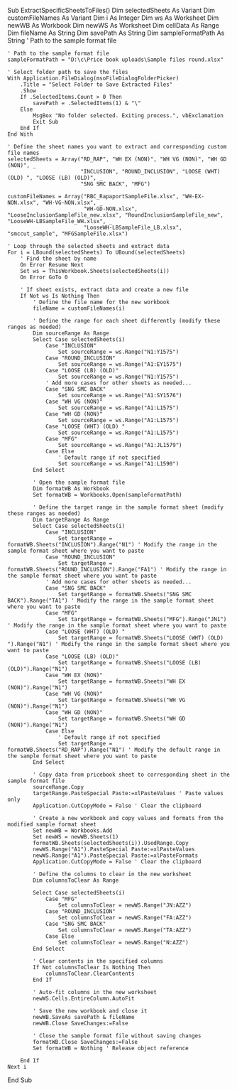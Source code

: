 Sub ExtractSpecificSheetsToFiles()
    Dim selectedSheets As Variant
    Dim customFileNames As Variant
    Dim i As Integer
    Dim ws As Worksheet
    Dim newWB As Workbook
    Dim newWS As Worksheet
    Dim cellData As Range
    Dim fileName As String
    Dim savePath As String
    Dim sampleFormatPath As String ' Path to the sample format file
    
    ' Path to the sample format file
    sampleFormatPath = "D:\c\Price book uploads\Sample files round.xlsx"
    
    ' Select folder path to save the files
    With Application.FileDialog(msoFileDialogFolderPicker)
        .Title = "Select Folder to Save Extracted Files"
        .Show
        If .SelectedItems.Count > 0 Then
            savePath = .SelectedItems(1) & "\"
        Else
            MsgBox "No folder selected. Exiting process.", vbExclamation
            Exit Sub
        End If
    End With
    
    ' Define the sheet names you want to extract and corresponding custom file names
    selectedSheets = Array("RD_RAP", "WH EX (NON)", "WH VG (NON)", "WH GD (NON)", _
                           "INCLUSION", "ROUND_INCLUSION", "LOOSE (WHT) (OLD) ", "LOOSE (LB) (OLD)", _
                           "SNG SMC BACK", "MFG")
    
    customFileNames = Array("RBC_RapaportSampleFile.xlsx", "WH-EX-NON.xlsx", "WH-VG-NON.xlsx", _
                            "WH-GD-NON.xlsx", "LooseInclusionSampleFile_new.xlsx", "RoundInclusionSampleFile_new", "LooseWH-LBSampleFile_WH.xlsx", _
                            "LooseWH-LBSampleFile_LB.xlsx", "smccut_sample", "MFGSampleFile.xlsx")
    
    ' Loop through the selected sheets and extract data
    For i = LBound(selectedSheets) To UBound(selectedSheets)
        ' Find the sheet by name
        On Error Resume Next
        Set ws = ThisWorkbook.Sheets(selectedSheets(i))
        On Error GoTo 0
        
        ' If sheet exists, extract data and create a new file
        If Not ws Is Nothing Then
            ' Define the file name for the new workbook
            fileName = customFileNames(i)
            
            ' Define the range for each sheet differently (modify these ranges as needed)
            Dim sourceRange As Range
            Select Case selectedSheets(i)
                Case "INCLUSION"
                    Set sourceRange = ws.Range("N1:Y1575")
                Case "ROUND_INCLUSION"
                    Set sourceRange = ws.Range("A1:EY1575")
                Case "LOOSE (LB) (OLD)"
                    Set sourceRange = ws.Range("N1:Y1575")
                ' Add more cases for other sheets as needed...
                Case "SNG SMC BACK"
                    Set sourceRange = ws.Range("A1:SY1576")
                Case "WH VG (NON)"
                    Set sourceRange = ws.Range("A1:L1575")
                Case "WH GD (NON)"
                    Set sourceRange = ws.Range("A1:L1575")
                Case "LOOSE (WHT) (OLD) "
                    Set sourceRange = ws.Range("A1:L1575")
                Case "MFG"
                    Set sourceRange = ws.Range("A1:JL1579")
                Case Else
                    ' Default range if not specified
                    Set sourceRange = ws.Range("A1:L1590")
            End Select
            
            ' Open the sample format file
            Dim formatWB As Workbook
            Set formatWB = Workbooks.Open(sampleFormatPath)
            
            ' Define the target range in the sample format sheet (modify these ranges as needed)
            Dim targetRange As Range
            Select Case selectedSheets(i)
                Case "INCLUSION"
                    Set targetRange = formatWB.Sheets("INCLUSION").Range("N1") ' Modify the range in the sample format sheet where you want to paste
                Case "ROUND_INCLUSION"
                    Set targetRange = formatWB.Sheets("ROUND_INCLUSION").Range("FA1") ' Modify the range in the sample format sheet where you want to paste
                ' Add more cases for other sheets as needed...
                Case "SNG SMC BACK"
                    Set targetRange = formatWB.Sheets("SNG SMC BACK").Range("TA1") ' Modify the range in the sample format sheet where you want to paste
                Case "MFG"
                    Set targetRange = formatWB.Sheets("MFG").Range("JN1") ' Modify the range in the sample format sheet where you want to paste
                Case "LOOSE (WHT) (OLD) "
                    Set targetRange = formatWB.Sheets("LOOSE (WHT) (OLD) ").Range("N1") ' Modify the range in the sample format sheet where you want to paste
                Case "LOOSE (LB) (OLD)"
                    Set targetRange = formatWB.Sheets("LOOSE (LB) (OLD)").Range("N1")
                Case "WH EX (NON)"
                    Set targetRange = formatWB.Sheets("WH EX (NON)").Range("N1")
                Case "WH VG (NON)"
                    Set targetRange = formatWB.Sheets("WH VG (NON)").Range("N1")
                Case "WH GD (NON)"
                    Set targetRange = formatWB.Sheets("WH GD (NON)").Range("N1")
                Case Else
                    ' Default range if not specified
                    Set targetRange = formatWB.Sheets("RD_RAP").Range("N1") ' Modify the default range in the sample format sheet where you want to paste
            End Select
            
            ' Copy data from pricebook sheet to corresponding sheet in the sample format file
            sourceRange.Copy
            targetRange.PasteSpecial Paste:=xlPasteValues ' Paste values only
            Application.CutCopyMode = False ' Clear the clipboard
            
            ' Create a new workbook and copy values and formats from the modified sample format sheet
            Set newWB = Workbooks.Add
            Set newWS = newWB.Sheets(1)
            formatWB.Sheets(selectedSheets(i)).UsedRange.Copy
            newWS.Range("A1").PasteSpecial Paste:=xlPasteValues
            newWS.Range("A1").PasteSpecial Paste:=xlPasteFormats
            Application.CutCopyMode = False ' Clear the clipboard
            
            ' Define the columns to clear in the new worksheet
            Dim columnsToClear As Range

            Select Case selectedSheets(i)
                Case "MFG"
                    Set columnsToClear = newWS.Range("JN:AZZ")
                Case "ROUND_INCLUSION"
                    Set columnsToClear = newWS.Range("FA:AZZ")
                Case "SNG SMC BACK"
                    Set columnsToClear = newWS.Range("TA:AZZ")
                Case Else
                    Set columnsToClear = newWS.Range("N:AZZ")
            End Select

            ' Clear contents in the specified columns
            If Not columnsToClear Is Nothing Then
                columnsToClear.ClearContents
            End If
            
            ' Auto-fit columns in the new worksheet
            newWS.Cells.EntireColumn.AutoFit
            
            ' Save the new workbook and close it
            newWB.SaveAs savePath & fileName
            newWB.Close SaveChanges:=False
            
            ' Close the sample format file without saving changes
            formatWB.Close SaveChanges:=False
            Set formatWB = Nothing ' Release object reference
            
        End If
    Next i
End Sub
